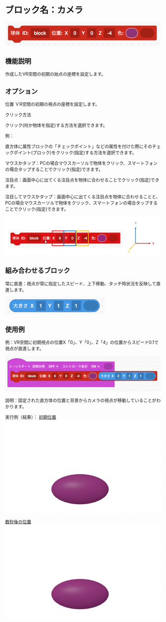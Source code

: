 # ブロック名：カメラ
![球体のブロック](https://github.com/levelenter/blockvrock_doc/blob/main/images/sphere/red_sph.png?raw=true)

## 機能説明
作成したVR空間の初期の始点の座標を設定します。

## オプション
位置
ＶR空間の初期の視点の座標を設定します。

クリック方法

クリック(何か物体を指定)する方法を選択できます。

例：

直方体に属性ブロックの「チェックポイント」などの属性を付けた際にそのチェックポイント(ブロック)をクリック(指定)する方法を選択できます。

マウスかタップ：PCの場合マウスカーソルで物体をクリック、スマートフォンの場合タップすることでクリック(指定)できます。

注目点：画面中心に出てくる注目点を物体に合わせることでクリック(指定)できます。

注目してマウスかタップ：画面中心に出てくる注目点を物体に合わせることと、PCの場合マウスカーソルで物体をクリック、スマートフォンの場合タップすることでクリック(指定)できます。


![カメラのオプション](https://github.com/levelenter/blockvrock_doc/blob/main/images/sphere/sph_vec.jpg?raw=true)

## 組み合わせるブロック
常に直進：視点が常に指定したスピード、上下移動、タッチ時状況を反映して直進します。

![組み合わせるブロック](./images\rectangular\blue_size.png)

## 使用例
例：VR空間に初期視点の位置X「0」、Y「0」、Z「4」の位置からスピード0.1で視点が直進します。

![使用例](https://github.com/levelenter/blockvrock_doc/blob/main/images/sphere/sph_ex.png?raw=true)

説明：固定された直方体の位置と背景からカメラの視点が移動していることがわかります。

実行例（結果）：
<u>初期位置</u>
![実行例1](https://github.com/levelenter/blockvrock_doc/blob/main/images/sphere/sph.png?raw=true)

<u>数秒後の位置</u>
![実行例2](https://github.com/levelenter/blockvrock_doc/blob/main/images/sphere/sph.png?raw=true)
